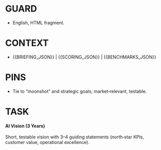 # GUARD
- English, HTML fragment.

# CONTEXT
- {{BRIEFING_JSON}} | {{SCORING_JSON}} | {{BENCHMARKS_JSON}}

# PINS
- Tie to “moonshot” and strategic goals; market‑relevant, testable.

# TASK
<h4>AI Vision (3 Years)</h4>
<p>Short, testable vision with 3–4 guiding statements (north‑star KPIs, customer value, operational excellence).</p>
<ul></ul>
